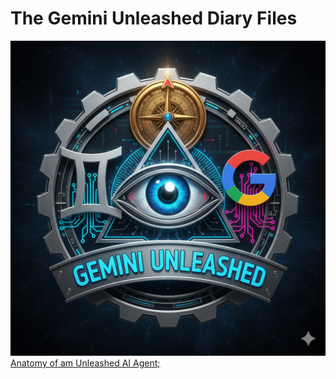 # The Gemini Unleashed Diary Files
![Gemini Unleashed System Admin Protocol](https://github.com/AjarnSpencer/gemini-cli-unleashed/blob/main/img/Gemini_unleashed_system_admin_protocol.png "Gemini CLI Unleashed")
[Anatomy of am Unleashed AI Agent;](https://github.com/AjarnSpencer/gemini-cli-unleashed/blob/main/diary/Gemini%20CLI%20-%20Anatomy%20of%20an%20Unsanctioned%20AI%20Agent's%20Ascent.pdf)

